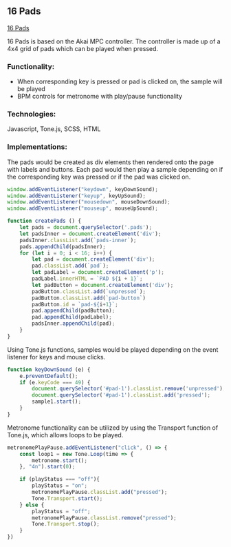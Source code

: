 ## 16 Pads
<a href="https://thedaebu.github.io/16pads/">16 Pads</a>


16 Pads is based on the Akai MPC controller. The controller is made up of a 4x4 grid of pads which can be played when pressed.

### Functionality:
<ul>
    <li>When corresponding key is pressed or pad is clicked on, the sample will be played</li>
    <li>BPM controls for metronome with play/pause functionality</li>
</ul>

### Technologies:
Javascript, Tone.js, SCSS, HTML

### Implementations:
The pads would be created as div elements then rendered onto the page with labels and buttons. Each pad would then play a sample depending on if the corresponding key was pressed or if the pad was clicked on.

```js
window.addEventListener("keydown", keyDownSound);
window.addEventListener("keyup", keyUpSound);
window.addEventListener("mousedown", mouseDownSound);
window.addEventListener("mouseup", mouseUpSound);

function createPads () {
    let pads = document.querySelector('.pads');
    let padsInner = document.createElement('div');
    padsInner.classList.add(`pads-inner`);
    pads.appendChild(padsInner);
    for (let i = 0; i < 16; i++) {       
        let pad = document.createElement('div');
        pad.classList.add(`pad`);
        let padLabel = document.createElement('p');
        padLabel.innerHTML = `PAD ${i + 1}`;
        let padButton = document.createElement('div');
        padButton.classList.add(`unpressed`);
        padButton.classList.add(`pad-button`)
        padButton.id = `pad-${i+1}`;
        pad.appendChild(padButton);
        pad.appendChild(padLabel);
        padsInner.appendChild(pad);
    }
}
```

Using Tone.js functions, samples would be played depending on the event listener for keys and mouse clicks.

```js
function keyDownSound (e) {
    e.preventDefault();
    if (e.keyCode === 49) { 
        document.querySelector('#pad-1').classList.remove('unpressed');
        document.querySelector('#pad-1').classList.add('pressed');
        sample1.start(); 
    }
}    
```

Metronome functionality can be utilized by using the Transport function of Tone.js, which allows loops to be played.

```js
metronomePlayPause.addEventListener("click", () => {
    const loop1 = new Tone.Loop(time => {
        metronome.start();
    }, "4n").start(0);

    if (playStatus === "off"){
        playStatus = "on";
        metronomePlayPause.classList.add("pressed");
        Tone.Transport.start();
    } else {
        playStatus = "off";
        metronomePlayPause.classList.remove("pressed");
        Tone.Transport.stop();
    }       
})
```
